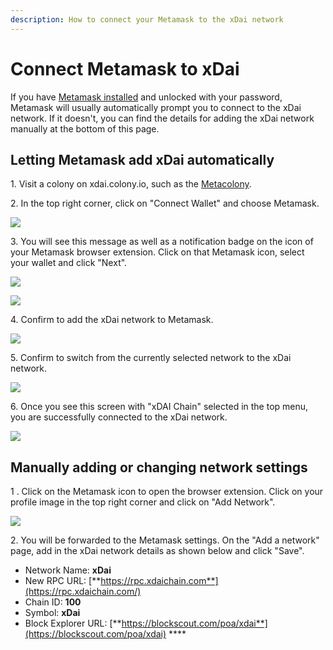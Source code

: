 ```yaml
---
description: How to connect your Metamask to the xDai network
---
```


# Connect Metamask to xDai

If you have [Metamask installed](https://colony.gitbook.io/colony/get-started/get-an-ethereum-wallet) and unlocked with your password, Metamask will usually automatically prompt you to connect to the xDai network. If it doesn't, you can find the details for adding the xDai network manually at the bottom of this page.&#x20;

## Letting Metamask add xDai automatically

1\. Visit a colony on xdai.colony.io, such as the [Metacolony](https://xdai.colony.io/colony/meta).

2\. In the top right corner, click on "Connect Wallet" and choose Metamask.

![](<../.gitbook/assets/Screenshot 2021-12-13 at 13.26.26.png>)

3\. You will see this message as well as a notification badge on the icon of your Metamask browser extension. Click on that Metamask icon, select your wallet and click "Next".

![](<../.gitbook/assets/Screenshot 2021-12-13 at 13.27.21.png>)

![](<../.gitbook/assets/Screenshot 2021-12-13 at 13.27.40.png>)

4\. Confirm to add the xDai network to Metamask.

![](<../.gitbook/assets/Screenshot 2021-12-13 at 13.28.09.png>)

5\. Confirm to switch from the currently selected network to the xDai network.

![](<../.gitbook/assets/Screenshot 2021-12-13 at 13.28.34.png>)

6\. Once you see this screen with "xDAI Chain" selected in the top menu, you are successfully connected to the xDai network.

![](<../.gitbook/assets/Screenshot 2021-12-13 at 13.28.59.png>)

## Manually adding or changing network settings

1 . Click on the Metamask icon to open the browser extension. Click on your profile image in the top right corner and click on "Add Network".

![](<../.gitbook/assets/Screenshot 2021-12-13 at 13.55.51.png>)

2\. You will be forwarded to the Metamask settings. On the "Add a network" page, add in the xDai network details as shown below and click "Save".

* Network Name: **xDai**
* New RPC URL: [**https://rpc.xdaichain.com**](https://rpc.xdaichain.com/)
* Chain ID: **100**
* Symbol: **xDai**
* Block Explorer URL: [**https://blockscout.com/poa/xdai**](https://blockscout.com/poa/xdai) ****&#x20;


